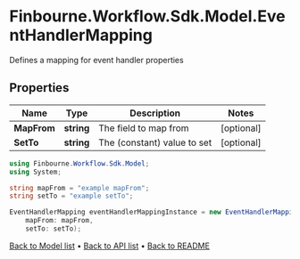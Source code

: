 # Finbourne.Workflow.Sdk.Model.EventHandlerMapping
Defines a mapping for event handler properties

## Properties

Name | Type | Description | Notes
------------ | ------------- | ------------- | -------------
**MapFrom** | **string** | The field to map from | [optional] 
**SetTo** | **string** | The (constant) value to set | [optional] 

```csharp
using Finbourne.Workflow.Sdk.Model;
using System;

string mapFrom = "example mapFrom";
string setTo = "example setTo";

EventHandlerMapping eventHandlerMappingInstance = new EventHandlerMapping(
    mapFrom: mapFrom,
    setTo: setTo);
```

[Back to Model list](../README.md#documentation-for-models) &#8226; [Back to API list](../README.md#documentation-for-api-endpoints) &#8226; [Back to README](../README.md)
